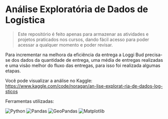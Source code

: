 # Análise Exploratória de Dados de Logística

> Este repositório é feito apenas para armazenar as atividades e projetos praticados nos cursos, dando fácil acesso para poder acessar a qualquer momento e poder revisar.

Para incrementar na melhora da eficiência da entrega a Loggi Bud precisa-se dos dados da quantidade de entrega, uma média de entregas realizadas e uma visão melhor do fluxo das entregas, para isso foi realizada algumas etapas.

Você pode visualizar a análise no Kaggle: https://www.kaggle.com/code/noragan/an-lise-explorat-ria-de-dados-log-sticos

Ferramentas utilizadas:

![Python](https://img.shields.io/badge/Python-3776AB?style=for-the-badge&logo=python&logoColor=white)
![Pandas](https://img.shields.io/badge/Pandas-150458?style=for-the-badge&logo=pandas&logoColor=white)
![GeoPandas](https://img.shields.io/badge/GeoPandas-3776AB?style=for-the-badge&logo=python&logoColor=white)
![Matplotlib](https://img.shields.io/badge/Matplotlib-11557C?style=for-the-badge&logo=matplotlib&logoColor=white)
